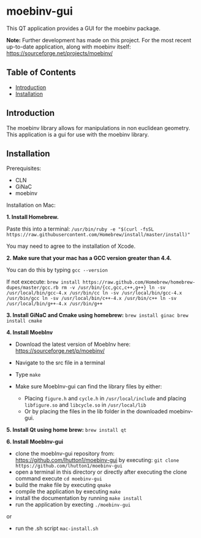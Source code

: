 # moebinv-gui

This QT application provides a GUI for the moebinv package.

__Note:__ Further development has made on this project. For the most recent up-to-date application, along with moebinv itself: https://sourceforge.net/projects/moebinv/

## Table of Contents

- [Introduction](#introduction)
- [Installation](#installation)

## Introduction

The moebinv library allows for manipulations in non euclidean geometry. This application is a gui for use with the moebinv library.

## Installation

Prerequisites:
- CLN
- GiNaC
- moebinv

Installation on Mac:

__1. Install Homebrew.__

  Paste this into a terminal:
  `/usr/bin/ruby -e "$(curl -fsSL https://raw.githubusercontent.com/Homebrew/install/master/install)"`

  You may need to agree to the installation of Xcode.

__2. Make sure that your mac has a GCC version greater than 4.4.__

  You can do this by typing `gcc --version`

  If not excecute:
  `brew install https://raw.github.com/Homebrew/homebrew-dupes/master/gcc.rb
  rm -v /usr/bin/{cc,gcc,c++,g++}
  ln -sv /usr/local/bin/gcc-4.x /usr/bin/cc
  ln -sv /usr/local/bin/gcc-4.x /usr/bin/gcc
  ln -sv /usr/local/bin/c++-4.x /usr/bin/c++
  ln -sv /usr/local/bin/g++-4.x /usr/bin/g++`

__3. Install GiNaC and Cmake using homebrew:__
  `brew install ginac
  brew install cmake`

__4. Install MoebInv__

  - Download the latest version of MoebInv here: https://sourceforge.net/p/moebinv/
  - Navigate to the src file in a terminal
  - Type `make`

  - Make sure MoebInv-gui can find the library files by either:
    - Placing `figure.h` and `cycle.h` in `/usr/local/include` and placing `libfigure.so` and `libcycle.so` in `/usr/local/lib`
    - Or by placing the files in the lib folder in the downloaded moebinv-gui.

__5. Install Qt using home brew:__
  `brew install qt`

__6. Install MoebInv-gui__
  - clone the moebInv-gui repository from: https://github.com/lhutton1/moebinv-gui by executing:
    `git clone https://github.com/lhutton1/moebinv-gui`
  - open a terminal in this directory or directly after executing the clone command execute `cd moebinv-gui`
  - build the make file by executing `qmake`
  - compile the application by executing `make`
  - install the documentation by running `make install`
  - run the application by execting `./moebinv-gui`

  or

  - run the .sh script `mac-install.sh`
